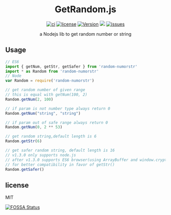 <h1 align="center">GetRandom.js</h1>

<p align="center">
    <a href="https://www.travis-ci.org/isLishude/get-random"><img src="https://www.travis-ci.org/isLishude/get-random.svg?branch=master" alt="ci"></a>
    <a href="https://app.fossa.io/projects/git%2Bgithub.com%2FisLishude%2Fget-random?ref=badge_shield"><img src="https://app.fossa.io/api/projects/git%2Bgithub.com%2FisLishude%2Fget-random.svg?type=shield" alt="license"></a>
    <a href="https://www.npmjs.com/package/random-numorstr"><img src="https://img.shields.io/npm/v/random-numorstr.svg" alt="Version"></a>
    <a href="https://codecov.io/gh/isLishude/get-random"><img src="https://codecov.io/gh/isLishude/get-random/branch/master/graph/badge.svg" /></a>
    <a href="https://github.com/isLishude/get-random/issues"><img src="https://img.shields.io/github/issues/islishude/get-random.svg" alt="issues"></a>
    <br/>
</p>


<p align="center">a Nodejs lib to get random number or string</p>

## Usage

```js
// ES6
import { getNum, getStr, getSafer } from 'random-numorstr'
import * as Random from 'random-numorstr'
// Node
var Random = require('random-numorstr')

// get random number of given range
// this is equal with getNum(100, 2)
Random.getNum(2, 100)

// if param is not number type always return 0
Random.getNum("string", "string")

// if param out of safe range always return 0
Random.getNum(0, 2 ** 53)

// get random string,default length is 6
Random.getStr(6)

// get safer random string, default length is 16
// v1.3.0 only supports node.js
// after v1.3.0 supports ES6 browser(using ArrayBuffer and window.crypto)
// for better compatibility in favor of getStr()
Random.getSafer()
```

## license
MIT

[![FOSSA Status](https://app.fossa.io/api/projects/git%2Bgithub.com%2FisLishude%2Fget-random.svg?type=large)](https://app.fossa.io/projects/git%2Bgithub.com%2FisLishude%2Fget-random?ref=badge_large)
